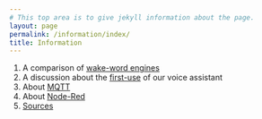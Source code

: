 ```yaml
---
# This top area is to give jekyll information about the page.
layout: page
permalink: /information/index/
title: Information
---
```


1. A comparison of [wake-word engines](wake-word-engine-comparrison.md)
2. A discussion about the [first-use](first-use.md) of our voice assistant
3. About [MQTT](mqtt.md)
4. About [Node-Red](node-red.md)
5. [Sources](source-links.md)